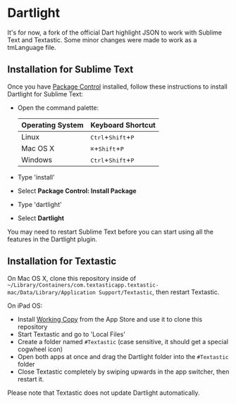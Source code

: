 # Dartlight
It's for now, a fork of the official Dart highlight JSON to work with Sublime Text and Textastic. Some minor changes were made to work as a tmLanguage file.

## Installation for Sublime Text

Once you have [Package Control](http://wbond.net/sublime_packages/package_control) installed, follow
these instructions to install Dartlight for Sublime Text:

- Open the command palette:

  Operating System  | Keyboard Shortcut
  ----------------  | -----------------
  Linux             | <kbd>Ctrl</kbd>+<kbd>Shift</kbd>+<kbd>P</kbd>
  Mac OS X          | <kbd>⌘</kbd>+<kbd>Shift</kbd>+<kbd>P</kbd> 
  Windows           | <kbd>Ctrl</kbd>+<kbd>Shift</kbd>+<kbd>P</kbd>

- Type 'install'
- Select **Package Control: Install Package**
- Type 'dartlight'
- Select **Dartlight**

You may need to restart Sublime Text
before you can start using all the features
in the Dartlight plugin.

## Installation for Textastic

On Mac OS X, clone this repository inside of `~/Library/Containers/com.textasticapp.textastic-mac/Data/Library/Application Support/Textastic`, then restart Textastic.

On iPad OS:
- Install [Working Copy](https://apps.apple.com/us/app/working-copy/id896694807) from the App Store and use it to clone this repository
- Start Textastic and go to 'Local Files'
- Create a folder named `#Textastic` (case sensitive, it should get a special cogwheel icon)
- Open both apps at once and drag the Dartlight folder into the `#Textastic` folder
- Close Textastic completely by swiping upwards in the app switcher, then restart it.

Please note that Textastic does not update Dartlight automatically.
